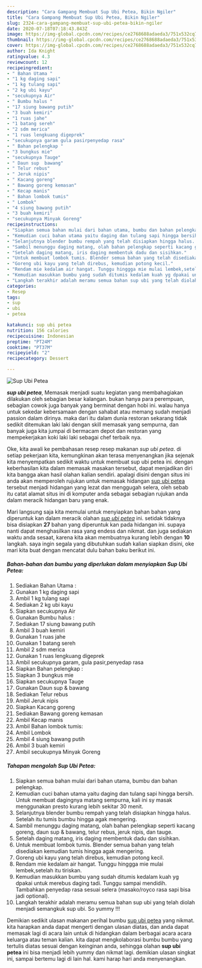 ```yaml
---
description: "Cara Gampang Membuat Sup Ubi Petea, Bikin Ngiler"
title: "Cara Gampang Membuat Sup Ubi Petea, Bikin Ngiler"
slug: 2324-cara-gampang-membuat-sup-ubi-petea-bikin-ngiler
date: 2020-07-18T07:18:43.843Z
image: https://img-global.cpcdn.com/recipes/ce2768688adaeda3/751x532cq70/sup-ubi-petea-foto-resep-utama.jpg
thumbnail: https://img-global.cpcdn.com/recipes/ce2768688adaeda3/751x532cq70/sup-ubi-petea-foto-resep-utama.jpg
cover: https://img-global.cpcdn.com/recipes/ce2768688adaeda3/751x532cq70/sup-ubi-petea-foto-resep-utama.jpg
author: Ida Knight
ratingvalue: 4.3
reviewcount: 12
recipeingredient:
- " Bahan Utama "
- "1 kg daging sapi"
- "1 kg tulang sapi"
- "2 kg ubi kayu"
- "secukupnya Air"
- " Bumbu halus "
- "17 siung bawang putih"
- "3 buah kemiri"
- "1 ruas jahe"
- "1 batang sereh"
- "2 sdm merica"
- "1 ruas lengkuang digeprek"
- "secukupnya garam gula pasirpenyedap rasa"
- " Bahan pelengkap "
- "3 bungkus mie"
- "secukupnya Tauge"
- " Daun sup  bawang"
- " Telur rebus"
- " Jeruk nipis"
- " Kacang goreng"
- " Bawang goreng kemasan"
- " Kecap manis"
- " Bahan lombok tumis"
- " Lombok"
- "4 siung bawang putih"
- "3 buah kemiri"
- "secukupnya Minyak Goreng"
recipeinstructions:
- "Siapkan semua bahan mulai dari bahan utama, bumbu dan bahan pelengkap."
- "Kemudian cuci bahan utama yaitu daging dan tulang sapi hingga bersih. Untuk membuat dagingnya matang sempurna, kali ini sy masak menggunakan presto kurang lebih sekitar 30 menit."
- "Selanjutnya blender bumbu rempah yang telah disiapkan hingga halus. Setelah itu tumis bumbu hingga agak mengering."
- "Sambil menunggu daging matang, olah bahan pelengkap seperti kacang goreng, daun sup &amp; bawang, telur rebus, jeruk nipis, dan tauge."
- "Setelah daging matang, iris daging membentuk dadu dan sisihkan."
- "Untuk membuat lombok tumis. Blender semua bahan yang telah disediakan kemudian tumis hingga agak mengering."
- "Goreng ubi kayu yang telah direbus, kemudian potong kecil."
- "Rendam mie kedalam air hangat. Tunggu hinggga mie mulai lembek,setelah itu tiriskan."
- "Kemudian masukkan bumbu yang sudah ditumis kedalam kuah yg dpakai untuk merebus daging tadi. Tunggu sampai mendidih. Tambahkan penyedap rasa sesuai selera (masako/royco rasa sapi bisa jadi optional)."
- "Langkah terakhir adalah meramu semua bahan sup ubi yang telah diolah menjadi semangkuk sup ubi. So yummy !!!"
categories:
- Resep
tags:
- sup
- ubi
- petea

katakunci: sup ubi petea 
nutrition: 156 calories
recipecuisine: Indonesian
preptime: "PT24M"
cooktime: "PT37M"
recipeyield: "2"
recipecategory: Dessert

---
```



![Sup Ubi Petea](https://img-global.cpcdn.com/recipes/ce2768688adaeda3/751x532cq70/sup-ubi-petea-foto-resep-utama.jpg)

<b><i>sup ubi petea</i></b>, Memasak menjadi suatu kegiatan yang membahagiakan dilakukan oleh sebagian besar kalangan. bukan hanya para perempuan, sebagian cowok juga banyak yang berminat dengan hobi ini. walau hanya untuk sekedar kebersamaan dengan sahabat atau memang sudah menjadi passion dalam dirinya. maka dari itu dalam dunia restoran sekarang tidak sedikit ditemukan laki laki dengan skill memasak yang sempurna, dan banyak juga kita jumpai di bermacam depot dan restoran yang mempekerjakan koki laki laki sebagai chef terbaik nya.



Oke, kita awali ke pembahasan resep resep makanan <i>sup ubi petea</i>. di setiap pekerjaan kita, kemungkinan akan terasa menyenangkan jika sejenak kita menyempatkan sedikit waktu untuk membuat sup ubi petea ini. dengan keberhasilan kita dalam memasak masakan tersebut, dapat menjadikan diri kita bangga akan hasil olahan kalian sendiri. apalagi disini dengan situs ini anda akan memperoleh rujukan untuk memasak hidangan <u>sup ubi petea</u> tersebut menjadi hidangan yang lezat dan menggugah selera, oleh sebab itu catat alamat situs ini di komputer anda sebagai sebagian rujukan anda dalam meracik hidangan baru yang enak.


Mari langsung saja kita memulai untuk menyiapkan bahan bahan yang diperuntuk kan dalam meracik olahan <u><i>sup ubi petea</i></u> ini. setidak tidaknya bisa disiapkan <b>27</b> bahan yang diperuntuk kan pada hidangan ini. supaya nanti dapat menghasilkan rasa yang endess dan nikmat. dan juga sediakan waktu anda sesaat, karena kita akan membuatnya kurang lebih dengan <b>10</b> langkah. saya ingin segala yang dibutuhkan sudah kalian siapkan disini, oke mari kita buat dengan mencatat dulu bahan baku berikut ini.

<!--inarticleads1-->

##### Bahan-bahan dan bumbu yang diperlukan dalam menyiapkan Sup Ubi Petea:

1. Sediakan  Bahan Utama :
1. Gunakan 1 kg daging sapi
1. Ambil 1 kg tulang sapi
1. Sediakan 2 kg ubi kayu
1. Siapkan secukupnya Air
1. Gunakan  Bumbu halus :
1. Sediakan 17 siung bawang putih
1. Ambil 3 buah kemiri
1. Gunakan 1 ruas jahe
1. Gunakan 1 batang sereh
1. Ambil 2 sdm merica
1. Gunakan 1 ruas lengkuang digeprek
1. Ambil secukupnya garam, gula pasir,penyedap rasa
1. Siapkan  Bahan pelengkap :
1. Siapkan 3 bungkus mie
1. Siapkan secukupnya Tauge
1. Gunakan  Daun sup &amp; bawang
1. Sediakan  Telur rebus
1. Ambil  Jeruk nipis
1. Siapkan  Kacang goreng
1. Sediakan  Bawang goreng kemasan
1. Ambil  Kecap manis
1. Ambil  Bahan lombok tumis:
1. Ambil  Lombok
1. Ambil 4 siung bawang putih
1. Ambil 3 buah kemiri
1. Ambil secukupnya Minyak Goreng




<!--inarticleads2-->

##### Tahapan mengolah Sup Ubi Petea:

1. Siapkan semua bahan mulai dari bahan utama, bumbu dan bahan pelengkap.
1. Kemudian cuci bahan utama yaitu daging dan tulang sapi hingga bersih. Untuk membuat dagingnya matang sempurna, kali ini sy masak menggunakan presto kurang lebih sekitar 30 menit.
1. Selanjutnya blender bumbu rempah yang telah disiapkan hingga halus. Setelah itu tumis bumbu hingga agak mengering.
1. Sambil menunggu daging matang, olah bahan pelengkap seperti kacang goreng, daun sup &amp; bawang, telur rebus, jeruk nipis, dan tauge.
1. Setelah daging matang, iris daging membentuk dadu dan sisihkan.
1. Untuk membuat lombok tumis. Blender semua bahan yang telah disediakan kemudian tumis hingga agak mengering.
1. Goreng ubi kayu yang telah direbus, kemudian potong kecil.
1. Rendam mie kedalam air hangat. Tunggu hinggga mie mulai lembek,setelah itu tiriskan.
1. Kemudian masukkan bumbu yang sudah ditumis kedalam kuah yg dpakai untuk merebus daging tadi. Tunggu sampai mendidih. Tambahkan penyedap rasa sesuai selera (masako/royco rasa sapi bisa jadi optional).
1. Langkah terakhir adalah meramu semua bahan sup ubi yang telah diolah menjadi semangkuk sup ubi. So yummy !!!




Demikian sedikit ulasan makanan perihal bumbu <u>sup ubi petea</u> yang nikmat. kita harapkan anda dapat mengerti dengan ulasan diatas, dan anda dapat memasak lagi di acara lain untuk di hidangkan dalam berbagai acara acara keluarga atau teman kalian. kita dapat mengkolaborasi bumbu bumbu yang tertulis diatas sesuai dengan keinginan anda, sehingga olahan <b>sup ubi petea</b> ini bisa menjadi lebih yummy dan nikmat lagi. demikian ulasan singkat ini, sampai bertemu lagi di lain hal. kami harap hari anda menyenangkan.
